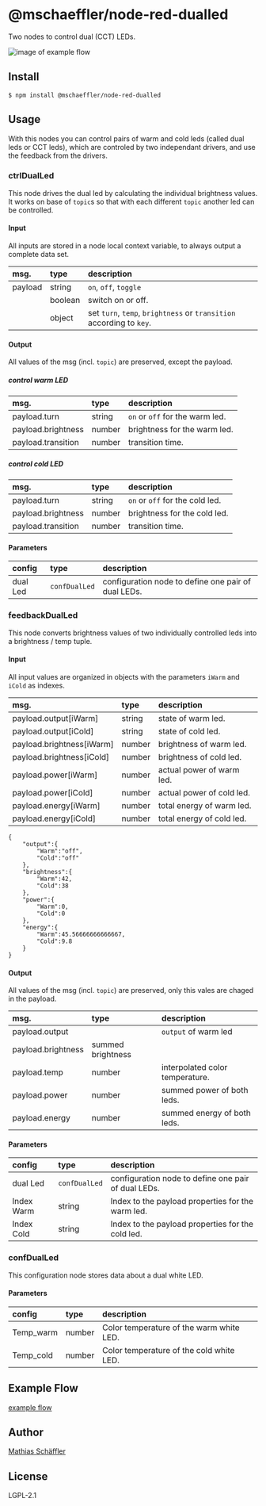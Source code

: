 # @mschaeffler/node-red-dualled

Two nodes to control dual (CCT) LEDs.

![image of example flow](https://github.com/m-schaeffler/node-red-my-nodes/raw/main/node-red-dualled/examples/dual.png)

## Install

```
$ npm install @mschaeffler/node-red-dualled
```

## Usage

With this nodes you can control pairs of warm and cold leds (called dual leds or CCT leds),
which are controled by two independant drivers, and use the feedback from the drivers.

### ctrlDualLed

This node drives the dual led by calculating the individual brightness values.
It works on base of `topic`s so that with each different `topic` another led can be controlled.

#### Input

All inputs are stored in a node local context variable, to always output a complete data set.

|msg.    | type   | description                       |
|:-------|:-------|:----------------------------------|
|payload | string | `on`, `off`, `toggle`             |
|        | boolean| switch on or off.                 |
|        | object | set `turn`, `temp`, `brightness` or `transition` according to `key`.|

#### Output

All values of the msg (incl. `topic`) are preserved, except the payload.

##### control warm LED

|msg.    | type   | description                       |
|:-------|:-------|:----------------------------------|
|payload.turn | string | `on` or `off` for the warm led.|
|payload.brightness | number | brightness for the warm led.|
|payload.transition | number | transition time.       |

##### control cold LED

|msg.    | type   | description                       |
|:-------|:-------|:----------------------------------|
|payload.turn | string | `on` or `off` for the cold led.|
|payload.brightness | number | brightness for the cold led.|
|payload.transition | number | transition time.       |

#### Parameters

|config| type   | description                       |
|:-----|:-------|:----------------------------------|
| dual Led |`confDualLed`| configuration node to define one pair of dual LEDs.|

### feedbackDualLed

This node converts brightness values of two individually controlled leds into a brightness / temp tuple.

#### Input

All input values are organized in objects with the parameters `iWarm` and `iCold` as indexes.

|msg.    | type   | description                       |
|:-------|:-------|:----------------------------------|
|payload.output[iWarm]| string | state of warm led.   |
|payload.output[iCold]| string | state of cold led.   |
|payload.brightness[iWarm]| number | brightness of warm led.|
|payload.brightness[iCold]| number | brightness of cold led.|
|payload.power[iWarm]| number | actual power of warm led.|
|payload.power[iCold]| number | actual power of cold led.|
|payload.energy[iWarm]| number | total energy of warm led.|
|payload.energy[iCold]| number | total energy of cold led.|

```
{
    "output":{
        "Warm":"off",
        "Cold":"off"
    },
    "brightness":{
        "Warm":42,
        "Cold":38
    },
    "power":{
        "Warm":0,
        "Cold":0
    },
    "energy":{
        "Warm":45.56666666666667,
        "Cold":9.8
    }
}
```

#### Output

All values of the msg (incl. `topic`) are preserved, only this vales are chaged in the payload.

|msg.    | type   | description                       |
|:-------|:-------|:----------------------------------|
|payload.output|  | `output` of warm led              |
|payload.brightness| summed brightness                |
|payload.temp| number | interpolated color temperature.|
|payload.power| number | summed power of both leds.   |
|payload.energy| number | summed energy of both leds. |

#### Parameters

|config| type   | description                       |
|:-----|:-------|:----------------------------------|
| dual Led |`confDualLed`| configuration node to define one pair of dual LEDs.|
| Index Warm | string | Index to the payload properties for the warm led.|
| Index Cold | string | Index to the payload properties for the cold led.|

### confDualLed

This configuration node stores data about a dual white LED.

#### Parameters

|config| type   | description                       |
|:-----|:-------|:----------------------------------|
| Temp_warm | number | Color temperature of the warm white LED.|
| Temp_cold | number | Color temperature of the cold white LED.|

## Example Flow

[example flow](https://github.com/m-schaeffler/node-red-my-nodes/raw/main/node-red-dualled/examples/dual.json)

## Author

[Mathias Schäffler](https://github.com/m-schaeffler)

## License

LGPL-2.1
